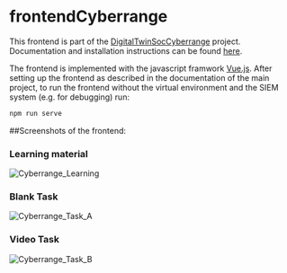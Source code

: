 # frontendCyberrange

This frontend is part of the [DigitalTwinSocCyberrange](https://github.com/DigitalTwinSocCyberrange) project. Documentation and installation instructions can be found [here](https://github.com/DigitalTwinSocCyberrange/DigitalTwinCyberrange).

The frontend is implemented with the javascript framwork [Vue.js](https://vuejs.org/). After setting up the frontend as described in the documentation of the main project, to run the frontend without the virtual environment and the SIEM system (e.g. for debugging) run:

```bash
npm run serve
 ```
##Screenshots of the frontend:
### Learning material
![Cyberrange_Learning](https://user-images.githubusercontent.com/56884203/112633883-3302c900-8e3a-11eb-9ed7-7d9406a4b715.png)

### Blank Task
![Cyberrange_Task_A](https://user-images.githubusercontent.com/56884203/112633784-15356400-8e3a-11eb-80d4-822119da9c16.png)

### Video Task
![Cyberrange_Task_B](https://user-images.githubusercontent.com/56884203/112633782-15356400-8e3a-11eb-8257-ae703441701c.png)



